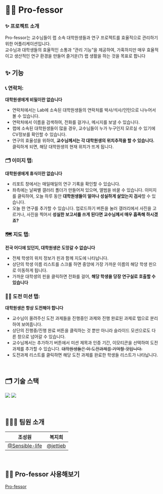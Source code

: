 # 👩‍🎓 Pro-fessor

### ✨ 프로젝트 소개
Pro-fessor는 교수님들이 랩 소속 대학원생들과 연구 프로젝트를 효율적으로 관리하기 위한 어플리케이션입니다. <br>
교수님과 대학생들의 효율적인 소통과 “관리 기능”을 제공하여, 가혹하지만 매우 효율적이고 생산적인 연구 환경을 만들어 즐거운(?) 랩 생활을 하는 것을 목표로 합니다

## ✨ 기능

### 📞 **연락처**:<br>
 **대학원생에게 비밀이란 없습니다**

   - 연락처에서는 Lab에 소속된 대학원생들의 연락처를 박사/석사/인턴으로 나누어서 볼 수 있습니다.
   - 연락처에서 이름을 검색하여, 전화를 걸거나, 메시지를 보낼 수 있습니다.
   - 랩에 소속된 대학원생들이 많을 경우, 교수님들이 누가 누구인지 모르실 수 있기에 CV정보를 확인할 수 있습니다.
   - 연구의 효율성을 위하여, **교수님께서는 각 대학원생의 위치추적을 할 수 있습니다.** 클릭하게 되면, 해당 대학원생의 현재 위치가 뜨게 됩니다.

### 🗂 **이미지 탭**:<br>
 **대학원생에게 휴식이란 없습니다**
  - 리포트 창에서는 매일매일의 연구 기록을 확인할 수 있습니다.
  - 좌측에는 날짜별 갤러리 폴더가 만들어져 있으며, 앨범을 바꿀 수 있습니다. 이미지를 클릭하여, 
  오늘 하루 동안 **대학원생들이 얼마나 성실하게 살았는지 검사**할 수 있습니다.
  - 오늘 한 연구를 추가할 수 있습니다. 업로드하기 버튼을 눌러 갤러리에서 사진을 고르거나, 
  사진을 찍어서 **성실한 보고서를 쓰게 된다면 교수님께서 매우 흡족해 하시겠죠?**

### 🗺 **지도 탭**:<br>
**전국 어디에 있던지, 대학원생은 도망갈 수 없습니다**
 - 전체 학생의 위치 정보가 핀과 함께 지도에 나타납니다.
 - 상단의 학생 이름 리스트를 스크롤 하면 중앙에 가장 가까운 이름의 해당 학생 핀으로 이동하게 됩니다.
 - 가까운 대학생의 핀을 클릭하면 전화를 걸어, **해당 학생을 당장 연구실로 호출할 수 있습니다**

### 👊🏻 **도전 미션 탭**:<br>
**대학원생은 항상 도전해야 합니다**
 - 교수님이 올려주신 도전 과제들을 진행중인 과제와 진행 완료된 과제로 탭으로 분리하여 보여줍니다.
 - 상단의 진행중/진행 완료 버튼을 클릭하는 것 뿐만 아니라 슬라이드 모션으로도 다른 창으로 넘어갈 수 있습니다.
 - 교수님께서는 추가하기 버튼에서 미션 제목과 인증 기간, 이모티콘을 선택하여 도전과제를 추가할 수 있습니다.
 ~~대학원생들은 이 도전과제를 기억할 것입니다.~~
 - 도전과제 리스트를 클릭하면 해당 도전 과제를 완료한 학생들 리스트가 나타납니다.

<br>

## 🗂 기술 스택
<img src="https://img.shields.io/badge/kotlin-7F52FF?style=flat-square&logo=kotlin&logoColor=FFFFFF"/> <img src="https://img.shields.io/badge/Android Studio-3DDC84?style=flat-square&logo=android studio&logoColor=FFFFFF"/>

<br>

## 🧑🏻‍💻 팀원 소개
|     조성원     |     복지희     |
|:--------------:|:--------------:|
|     [@Sensible-life](https://github.com/Sensible-life)     |     [@jettieb](https://github.com/jettieb)    |

<br>

## 👩‍🎓 Pro-fessor 사용해보기
[Pro-fessor](https://drive.google.com/file/d/18Esu3vK8XhWiWjsbNXVK476FCQTiF6oA/view?usp=drive_link)
